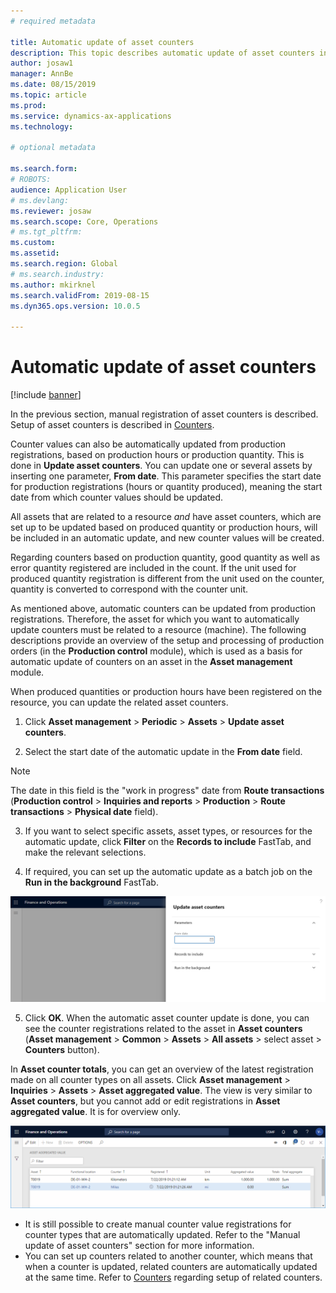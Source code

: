 ```yaml
---
# required metadata

title: Automatic update of asset counters
description: This topic describes automatic update of asset counters in Asset Management.
author: josaw1
manager: AnnBe
ms.date: 08/15/2019
ms.topic: article
ms.prod: 
ms.service: dynamics-ax-applications
ms.technology: 

# optional metadata

ms.search.form: 
# ROBOTS: 
audience: Application User
# ms.devlang: 
ms.reviewer: josaw
ms.search.scope: Core, Operations
# ms.tgt_pltfrm: 
ms.custom: 
ms.assetid: 
ms.search.region: Global
# ms.search.industry: 
ms.author: mkirknel
ms.search.validFrom: 2019-08-15
ms.dyn365.ops.version: 10.0.5

---
```


# Automatic update of asset counters

[!include [banner](../../includes/banner.md)]

 

In the previous section, manual registration of asset counters is described. Setup of asset counters is described in [Counters](../setup-for-objects/counters.md).

Counter values can also be automatically updated from production registrations, based on production hours or production quantity. This is done in **Update asset counters**. You can update one or several assets by inserting one parameter, **From date**. This parameter specifies the start date for production registrations (hours or quantity produced), meaning the start date from which counter values should be updated.

All assets that are related to a resource *and* have asset counters, which are set up to be updated based on produced quantity or production hours, will be included in an automatic update, and new counter values will be created.

Regarding counters based on production quantity, good quantity as well as error quantity registered are included in the count. If the unit used for produced quantity registration is different from the unit used on the counter, quantity is converted to correspond with the counter unit.

As mentioned above, automatic counters can be updated from production registrations. Therefore, the asset for which you want to automatically update counters must be related to a resource (machine). The following descriptions provide an overview of the setup and processing of production orders (in the **Production control** module), which is used as a basis for automatic update of counters on an asset in the **Asset management** module.

When produced quantities or production hours have been registered on the resource, you can update the related asset counters.

1. Click **Asset management** > **Periodic** > **Assets** > **Update asset counters**.

2. Select the start date of the automatic update in the **From date** field.

>[!NOTE]
>The date in this field is the "work in progress" date from **Route transactions** (**Production control** > **Inquiries and reports** > **Production** > **Route transactions** > **Physical date** field).

3. If you want to select specific assets, asset types, or resources for the automatic update, click **Filter** on the **Records to include** FastTab, and make the relevant selections.

4. If required, you can set up the automatic update as a batch job on the **Run in the background** FastTab.

![Figure 1](media/12-work-orders.png)

5. Click **OK**. When the automatic asset counter update is done, you can see the counter registrations related to the asset in **Asset counters** (**Asset management** > **Common** > **Assets** > **All assets** > select asset > **Counters** button).

In **Asset counter totals**, you can get an overview of the latest registration made on all counter types on all assets. Click **Asset management** > **Inquiries** > **Assets** > **Asset aggregated value**. The view is very similar to **Asset counters**, but you cannot add or edit registrations in **Asset aggregated value**. It is for overview only.

![Figure 2](media/13-work-orders.png)


- It is still possible to create manual counter value registrations for counter types that are automatically updated. Refer to the "Manual update of asset counters" section for more information.
- You can set up counters related to another counter, which means that when a counter is updated, related counters are automatically updated at the same time. Refer to [Counters](../setup-for-objects/counters.md) regarding setup of related counters.
